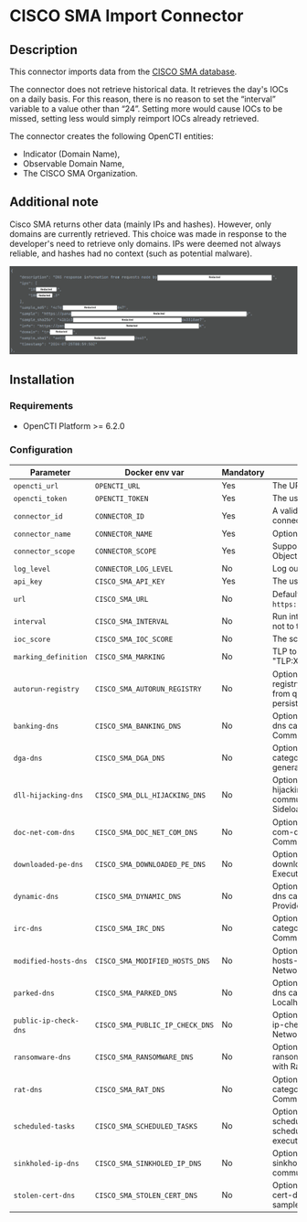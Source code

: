# CISCO SMA Import Connector

<!--
General description of the connector
* What it does
* How it works
* Special requirements
* Use case description
* ...
-->

## Description

This connector imports data from the [CISCO SMA database](https://www.cisco.com/c/en/us/products/collateral/security/content-security-management-appliance/datasheet_C78-721194.html). 

The connector does not retrieve historical data. It retrieves the day's IOCs on a daily basis. For this reason, there is no reason to set the “interval” variable to a value other than “24”. Setting more would cause IOCs to be missed, setting less would simply reimport IOCs already retrieved.

The connector creates the following OpenCTI entities:

- Indicator (Domain Name),
- Observable Domain Name,
- The CISCO SMA Organization.

## Additional note

Cisco SMA returns other data (mainly IPs and hashes). However, only domains are currently retrieved. This choice was made in response to the developer's need to retrieve only domains. IPs were deemed not always reliable, and hashes had no context (such as potential malware).

![Cisco_SMA_data](assets/Cisco_SMA_data.png)

## Installation

### Requirements

- OpenCTI Platform >= 6.2.0

### Configuration

| Parameter              | Docker env var                   | Mandatory | Description                                                                                                                                                                       |
|------------------------|----------------------------------|-----------|-----------------------------------------------------------------------------------------------------------------------------------------------------------------------------------|
| `opencti_url`          | `OPENCTI_URL`                    | Yes       | The URL of the OpenCTI platform.                                                                                                                                                  |
| `opencti_token`        | `OPENCTI_TOKEN`                  | Yes       | The user token configured in the OpenCTI platform                                                                                                                                 |
| `connector_id`         | `CONNECTOR_ID`                   | Yes       | A valid arbitrary `UUIDv4` that must be unique for this connector.                                                                                                                |
| `connector_name`       | `CONNECTOR_NAME`                 | Yes       | Option `CISCO_SMA`                                                                                                                                                                |
| `connector_scope`      | `CONNECTOR_SCOPE`                | Yes       | Supported scope: Template Scope (MIME Type or Stix Object)                                                                                                                        |
| `log_level`            | `CONNECTOR_LOG_LEVEL`            | No        | Log output for the connector. Defaults to `INFO`                                                                                                                                  |
| `api_key`              | `CISCO_SMA_API_KEY`              | Yes       | The user api key configured in CISCO SMA                                                                                                                                          |
| `url`                  | `CISCO_SMA_URL`                  | No        | Defaults to `https://panacea.threatgrid.eu/api/v3/feeds/threats`                                                                                                                  |
| `interval`             | `CISCO_SMA_INTERVAL`             | No        | Run interval, in hours. Defaults to `24`, recommended not to touch (see above)                                                                                                    |
| `ioc_score`            | `CISCO_SMA_IOC_SCORE`            | No        | The score to be set on IOCs. Defaults to `50`                                                                                                                                     |
| `marking_definition`   | `CISCO_SMA_MARKING`              | No        | TLP to be applied to created entities (syntax: "TLP:XXX"). Default to `TLP:AMBER`                                                                                                 |
| `autorun-registry`     | `CISCO_SMA_AUTORUN_REGISTRY`     | No        | Option to import or not the indicators of the autorun-registry category: Contains registry entry data derived from querying registry changes known for persistence                |
| `banking-dns`          | `CISCO_SMA_BANKING_DNS`          | No        | Option to import or not the indicators of the banking-dns category: Banking Trojan Network Communications                                                                         |
| `dga-dns`              | `CISCO_SMA_DGA_DNS`              | No        | Option to import or not the indicators of the dga-dns category: DGA Domains with pseudo-randomly generated names                                                                  |
| `dll-hijacking-dns`    | `CISCO_SMA_DLL_HIJACKING_DNS`    | No        | Option to import or not the indicators of the dll-hijacking-dns category: Feed contains Domains communicated to by samples leveraging DLL Sideloading and/or hijacking techniques |
| `doc-net-com-dns`      | `CISCO_SMA_DOC_NET_COM_DNS`      | No        | Option to import or not the indicators of the doc-net-com-dns category: Document (PDF, Office) Network Communications                                                             |
| `downloaded-pe-dns`    | `CISCO_SMA_DOWNLOADED_PE_DNS`    | No        | Option to import or not the indicators of the downloaded-pe-dns category: Samples Downloading Executables Network Communications                                                  |
| `dynamic-dns`          | `CISCO_SMA_DYNAMIC_DNS`          | No        | Option to import or not the indicators of the dynamic-dns category: Samples Leveraging Dynamic DNS Providers                                                                      |
| `irc-dns`              | `CISCO_SMA_IRC_DNS`              | No        | Option to import or not the indicators of the irc-dns category: Internet Relay Chat (IRC) Network Communications                                                                  |
| `modified-hosts-dns`   | `CISCO_SMA_MODIFIED_HOSTS_DNS`   | No        | Option to import or not the indicators of the modified-hosts-dns category:Modified Windows Hosts File Network Communications                                                      |
| `parked-dns`           | `CISCO_SMA_PARKED_DNS`           | No        | Option to import or not the indicators of the parked-dns category: Parked Domains resolving to RFC1918, Localhost and Broadcast Addresses                                         |
| `public-ip-check-dns`  | `CISCO_SMA_PUBLIC_IP_CHECK_DNS`  | No        | Option to import or not the indicators of the public-ip-check-dns category: Check For Public IP Address Network Communications                                                    |
| `ransomware-dns`       | `CISCO_SMA_RANSOMWARE_DNS`       | No        | Option to import or not the indicators of the ransomware-dns category: Samples Communicating with Ransomware Servers                                                              |
| `rat-dns`              | `CISCO_SMA_RAT_DNS`              | No        | Option to import or not the indicators of the rat-dns category: Remote Access Trojan (RAT) Network Communications                                                                 |
| `scheduled-tasks`      | `CISCO_SMA_SCHEDULED_TASKS`      | No        | Option to import or not the indicators of the scheduled-tasks category: Feed containing scheduled task data observed during sample execution                                      |
| `sinkholed-ip-dns`     | `CISCO_SMA_SINKHOLED_IP_DNS`     | No        | Option to import or not the indicators of the sinkholed-ip-dns category: DNS entries for samples communicating with a known dns sinkhole                                          |
| `stolen-cert-dns`      | `CISCO_SMA_STOLEN_CERT_DNS`      | No        | Option to import or not the indicators of the stolen-cert-dns category: DNS Entries observed from samples signed with a stolen certificate                                        |






